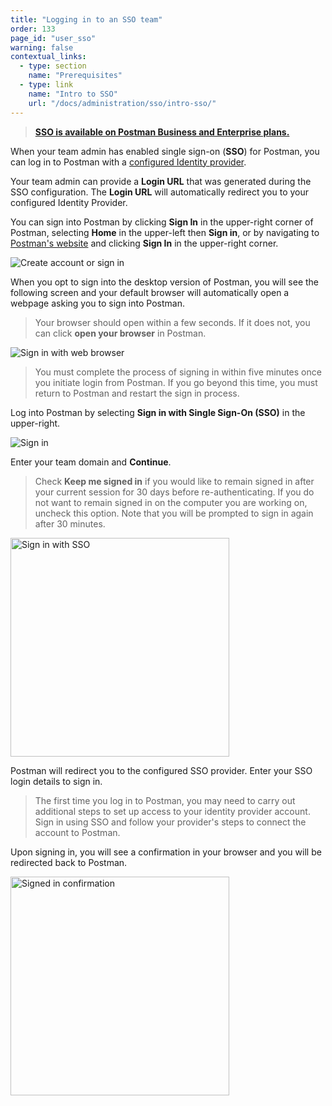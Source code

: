 ```yaml
---
title: "Logging in to an SSO team"
order: 133
page_id: "user_sso"
warning: false
contextual_links:
  - type: section
    name: "Prerequisites"
  - type: link
    name: "Intro to SSO"
    url: "/docs/administration/sso/intro-sso/"
---
```


> __[SSO is available on Postman Business and Enterprise plans.](https://www.postman.com/pricing)__

When your team admin has enabled single sign-on (**SSO**) for Postman, you can log in to Postman with a [configured Identity provider](/docs/administration/sso/intro-sso/).

Your team admin can provide a **Login URL** that was generated during the SSO configuration. The **Login URL** will automatically redirect you to your configured Identity Provider.

You can sign into Postman by clicking **Sign In** in the upper-right corner of Postman, selecting **Home** in the upper-left then **Sign in**, or by navigating to [Postman's website](https://www.postman.com/) and clicking **Sign In** in the upper-right corner.

<img src="https://assets.postman.com/postman-docs/create-account-or-sign-in.jpg" alt="Create account or sign in"/>

When you opt to sign into the desktop version of Postman, you will see the following screen and your default browser will automatically open a webpage asking you to sign into Postman.

> Your browser should open within a few seconds. If it does not, you can click **open your browser** in Postman.

<img src="https://assets.postman.com/postman-docs/sign-in-with-web-browser.jpg" alt="Sign in with web browser"/>

> You must complete the process of signing in within five minutes once you initiate login from Postman. If you go beyond this time, you must return to Postman and restart the sign in process.

Log into Postman by selecting **Sign in with Single Sign-On (SSO)** in the upper-right.

<img src="https://assets.postman.com/postman-docs/sign-in-full-page.jpg" alt="Sign in"/>

Enter your team domain and **Continue**.

> Check **Keep me signed in** if you would like to remain signed in after your current session for 30 days before re-authenticating. If you do not want to remain signed in on the computer you are working on, uncheck this option. Note that you will be prompted to sign in again after 30 minutes.

<img src="https://assets.postman.com/postman-docs/sso-login-continue.jpg" alt="Sign in with SSO" width="350px"/>

Postman will redirect you to the configured SSO provider. Enter your SSO login details to sign in.

> The first time you log in to Postman, you may need to carry out additional steps to set up access to your identity provider account. Sign in using SSO and follow your provider's steps to connect the account to Postman.

Upon signing in, you will see a confirmation in your browser and you will be redirected back to Postman.

<img src="https://assets.postman.com/postman-docs/youre-signed-in-confirmation.jpg" width="350px" alt="Signed in confirmation"/>

